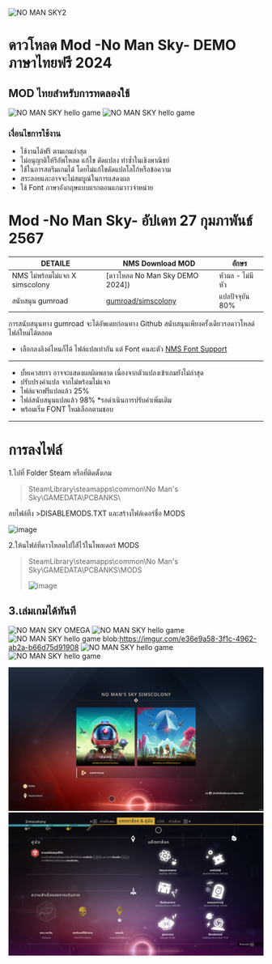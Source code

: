 
![NO MAN SKY2](https://i.imgur.com/L4xFUm1.png)
# ดาวโหลด Mod -No Man Sky- DEMO ภาษาไทยฟรี 2024
## MOD ไทยสำหรับการทดลองใช้ 

![NO MAN SKY hello game](https://i.imgur.com/jFaQLqy.png)
![NO MAN SKY hello game](https://gadgetmates.com/wp-content/uploads/2024/02/omega-book-cover-v21.png)
### เงื่อนไขการใช้งาน
- ใช้งานได้ฟรี ตามเกมล่าสุด
- ไม่อนุญาติให้รีอัพโหลด แก้ไข ดัดแปลง ทำซ้ำในเชิงพาณิชย์ 
- ใช้ในการสตรีมเกมได้ โดยไม่แก้ไขดัดแปลโลโก้หรือข้อความ 
- สระลอยและอาจจะไม่สมบูณ์ในการแสดงผล
- ใช้ Font ภาษาอังกฤษแบบแรกตอนแกมวาวจำหน่าย

#  Mod -No Man Sky- อัปเดท 27 กุมภาพันธ์ 2567

| DETAILE   | NMS Download MOD |อักษร
| ------------- | ------------- |------------- |
| NMS ไม่พร้อมไม่แจก X simscolony   | [ดาวโหลด  No Man Sky  DEMO 2024]) |หัวมล - ไม่มีหัว
|สนับสนุน  gumroad | [gumroad/simscolony](https://simscolony.gumroad.com/) | แปลปัจจุบัน 80%

การสนับสนุนทาง gumroad จะได้อัพเดทก่อนทาง Github 
สนับสนุนเพียงครั้งเดียวรอดาวโหลด์ไฟล์ใหม่ได้ตลอด

* เลือกลงลิงค์ไหนก็ได้ ไฟล์แปลเท่ากัน แต่ Font คนละตัว
[NMS Font Support ](https://simscolony.github.io/NMS_DEMO/NMS_FONT)

--------------------------------------------
- บั้หเควสยาว อาจจะแสดงผลผิดพลาด เนื่องจากตัวแปลงเข้าเกมยังไม่ล่าสุด
- ปรับปรงคำแปล จากไม่พร้อมไม่แจก
- ไฟล์แจกฟรีแปลแล้ว 25%
- ไฟล์สนับสนุนแปลแล้ว 98% *รอดำเนินการปรับคำเพิ่มเติม
- พร้อมเริ่ม FONT ใหม่เลือกตามชอบ
-------------------------------------------
# การลงไฟล์

1.ไปที่ Folder Steam หรือที่ติดตั้งเกม
>SteamLibrary\steamapps\common\No Man's Sky\GAMEDATA\PCBANKS\

ลบไฟล์ทิ้ง >DISABLEMODS.TXT และสร้างไฟล์เดอร์ชื่อ MODS

![image](https://i.imgur.com/bvl8FiR.jpg)


2.ให้นไฟล์ที่ดาวโหลดไปใส่้ไว้ในโพลเดอร์ MODS
>SteamLibrary\steamapps\common\No Man's Sky\GAMEDATA\PCBANKS\MODS
>
>![image](https://i.imgur.com/g7uJOs5.jpg)
 
3.เล่มเกมได้ทันที
------------------------------------------
![NO MAN SKY OMEGA](https://gadgetmates.com/wp-content/uploads/2024/02/omega-book-cover-v21.png)
![NO MAN SKY hello game](https://i.imgur.com/u51cptK.png)
![NO MAN SKY hello game](https://i.imgur.com/H3I5fH6.png)
blob:https://imgur.com/e36e9a58-3f1c-4962-ab2a-b66d75d91908
![NO MAN SKY hello game](https://i.imgur.com/BnbnWAr.png)
![NO MAN SKY hello game](https://i.imgur.com/oGsnihb.png)



![NO MAN SKY2](https://github.com/simscolony/NMS_DEMO/blob/main/NOTO%20LOOP.png?raw=true)
![NO MAN SKY2](https://github.com/simscolony/NMS_DEMO/blob/main/NOTO%20LOOP%202.png?raw=true)
